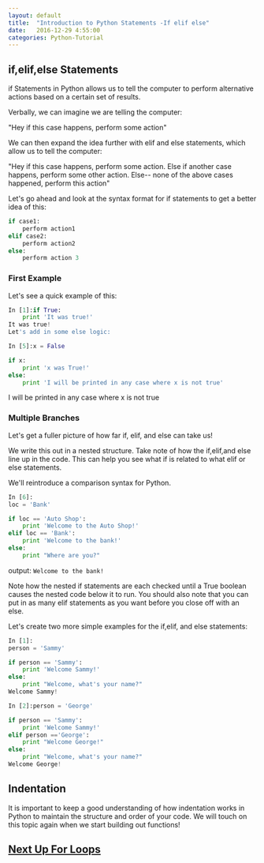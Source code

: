 ```yaml
---
layout: default
title:  "Introduction to Python Statements -If elif else"
date:   2016-12-29 4:55:00
categories: Python-Tutorial
---
```


## if,elif,else Statements
if Statements in Python allows us to tell the computer to perform alternative actions based on a certain set of results.

Verbally, we can imagine we are telling the computer:

"Hey if this case happens, perform some action"

We can then expand the idea further with elif and else statements, which allow us to tell the computer:

"Hey if this case happens, perform some action. Else if another case happens, perform some other action. Else-- none of the above cases happened, perform this action"

Let's go ahead and look at the syntax format for if statements to get a better idea of this:

```python
if case1:
    perform action1
elif case2:
    perform action2
else: 
    perform action 3
```

### First Example
Let's see a quick example of this:

```python
In [1]:if True:
    print 'It was true!'
It was true!
Let's add in some else logic:
```
```python
In [5]:x = False

if x:
    print 'x was True!'
else:
    print 'I will be printed in any case where x is not true'
```

I will be printed in any case where x is not true

### Multiple Branches

Let's get a fuller picture of how far if, elif, and else can take us!

We write this out in a nested structure. Take note of how the if,elif,and else line up in the code. This can help you see what if is related to what elif or else statements.

We'll reintroduce a comparison syntax for Python.

```python
In [6]:
loc = 'Bank'

if loc == 'Auto Shop':
    print 'Welcome to the Auto Shop!'
elif loc == 'Bank':
    print 'Welcome to the bank!'
else:
    print "Where are you?"
```

output: `Welcome to the bank!`

Note how the nested if statements are each checked until a True boolean causes the nested code below it to run. You should also note that you can put in as many elif statements as you want before you close off with an else.

Let's create two more simple examples for the if,elif, and else statements:

```python
In [1]:
person = 'Sammy'

if person == 'Sammy':
    print 'Welcome Sammy!'
else:
    print "Welcome, what's your name?" 
Welcome Sammy!
```
```python
In [2]:person = 'George'

if person == 'Sammy':
    print 'Welcome Sammy!'
elif person =='George':
    print "Welcome George!"
else:
    print "Welcome, what's your name?" 
Welcome George!
```

## Indentation
It is important to keep a good understanding of how indentation works in Python to maintain the structure and order of your code. We will touch on this topic again when we start building out functions!

## [Next Up For Loops]()